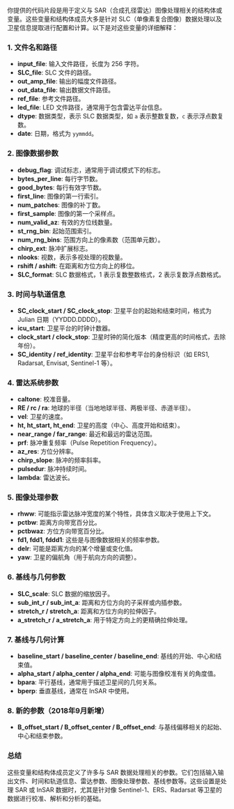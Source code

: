 你提供的代码片段是用于定义与 SAR（合成孔径雷达）图像处理相关的结构体或变量。这些变量和结构体成员大多是针对 SLC（单像素复合图像）数据处理以及卫星信息提取进行配置和计算。以下是对这些变量的详细解释：

### 1. **文件名和路径**
- **input_file**: 输入文件路径，长度为 256 字符。
- **SLC_file**: SLC 文件的路径。
- **out_amp_file**: 输出的幅度文件路径。
- **out_data_file**: 输出数据文件路径。
- **ref_file**: 参考文件路径。
- **led_file**: LED 文件路径，通常用于包含雷达平台信息。
- **dtype**: 数据类型，表示 SLC 数据类型，如 `a` 表示整数复数，`c` 表示浮点数复数。
- **date**: 日期，格式为 `yymmdd`。

### 2. **图像数据参数**
- **debug_flag**: 调试标志，通常用于调试模式下的标志。
- **bytes_per_line**: 每行字节数。
- **good_bytes**: 每行有效字节数。
- **first_line**: 图像的第一行索引。
- **num_patches**: 图像的补丁数。
- **first_sample**: 图像的第一个采样点。
- **num_valid_az**: 有效的方位线数量。
- **st_rng_bin**: 起始范围索引。
- **num_rng_bins**: 范围方向上的像素数（范围单元数）。
- **chirp_ext**: 脉冲扩展标志。
- **nlooks**: 视数，表示多视处理的视数量。
- **rshift / ashift**: 在距离和方位方向上的移位。
- **SLC_format**: SLC 数据格式，1 表示复数整数格式，2 表示复数浮点数格式。

### 3. **时间与轨道信息**
- **SC_clock_start / SC_clock_stop**: 卫星平台的起始和结束时间，格式为 Julian 日期（YYDDD.DDDD）。
- **icu_start**: 卫星平台的时钟计数器。
- **clock_start / clock_stop**: 卫星时钟的简化版本（精度更高的时间格式，去除年份）。
- **SC_identity / ref_identity**: 卫星平台和参考平台的身份标识（如 ERS1, Radarsat, Envisat, Sentinel-1 等）。

### 4. **雷达系统参数**
- **caltone**: 校准音量。
- **RE / rc / ra**: 地球的半径（当地地球半径、两极半径、赤道半径）。
- **vel**: 卫星的速度。
- **ht, ht_start, ht_end**: 卫星的高度（中心、高度开始和结束）。
- **near_range / far_range**: 最近和最远的雷达范围。
- **prf**: 脉冲重复频率（Pulse Repetition Frequency）。
- **az_res**: 方位分辨率。
- **chirp_slope**: 脉冲的频率斜率。
- **pulsedur**: 脉冲持续时间。
- **lambda**: 雷达波长。

### 5. **图像处理参数**
- **rhww**: 可能指示雷达脉冲宽度的某个特性，具体含义取决于使用上下文。
- **pctbw**: 距离方向带宽百分比。
- **pctbwaz**: 方位方向带宽百分比。
- **fd1, fdd1, fddd1**: 这些是与图像数据相关的频率参数。
- **delr**: 可能是距离方向的某个增量或变化值。
- **yaw**: 卫星的偏航角（用于航向方向的调整）。

### 6. **基线与几何参数**
- **SLC_scale**: SLC 数据的缩放因子。
- **sub_int_r / sub_int_a**: 距离和方位方向的子采样或内插参数。
- **stretch_r / stretch_a**: 距离和方位方向的拉伸因子。
- **a_stretch_r / a_stretch_a**: 用于特定方向上的更精确拉伸处理。

### 7. **基线与几何计算**
- **baseline_start / baseline_center / baseline_end**: 基线的开始、中心和结束值。
- **alpha_start / alpha_center / alpha_end**: 可能与图像校准有关的角度值。
- **bpara**: 平行基线，通常用于描述卫星间的几何关系。
- **bperp**: 垂直基线，通常在 InSAR 中使用。

### 8. **新的参数（2018年9月新增）**
- **B_offset_start / B_offset_center / B_offset_end**: 与基线偏移相关的起始、中心和结束参数。

### 总结

这些变量和结构体成员定义了许多与 SAR 数据处理相关的参数。它们包括输入输出文件、时间和轨道信息、雷达参数、图像处理参数、基线参数等。这些设置是处理 SAR 或 InSAR 数据时，尤其是针对像 Sentinel-1、ERS、Radarsat 等卫星的数据进行校准、解析和分析的基础。
